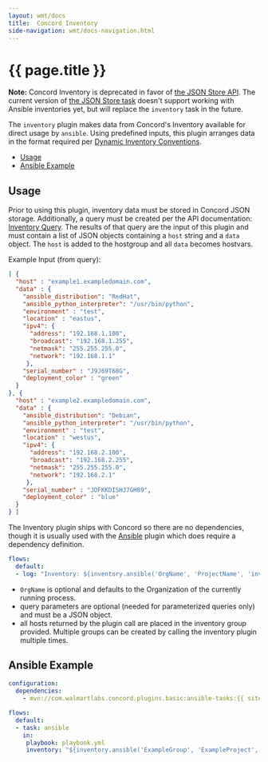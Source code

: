 ```yaml
---
layout: wmt/docs
title:  Concord Inventory
side-navigation: wmt/docs-navigation.html
---
```


# {{ page.title }}

**Note:** Concord Inventory is deprecated in favor of [the JSON Store API](../getting-started/json-store.html).
The current version of [the JSON Store task](./json-store.html) doesn't support
working with Ansible inventories yet, but will replace the `inventory` task in the
future. 

The `inventory` plugin makes data from Concord's Inventory available for direct
usage by `ansible`. Using predefined inputs, this plugin arranges data in the
format required per [Dynamic Inventory Conventions](https://docs.ansible.com/ansible/latest/dev_guide/developing_inventory.html#inventory-script-conventions).

- [Usage](#usage)
- [Ansible Example](#ansible-example)

## Usage

Prior to using this plugin, inventory data must be stored in Concord JSON
storage. Additionally, a query must be created per the API documentation:
[Inventory Query](../api/inventory/inventory-query). The results of that query are the
input of this plugin and must contain a list of JSON objects containing a
`host` string and a `data` object. The `host` is added to the hostgroup and all
`data` becomes hostvars.

Example Input (from query):

```json
[ {
  "host" : "example1.exampledomain.com",
  "data" : {
    "ansible_distribution": "RedHat",
    "ansible_python_interpreter": "/usr/bin/python",
    "environment" : "test",
    "location" : "eastus",
    "ipv4": {
      "address": "192.168.1.100",
      "broadcast": "192.168.1.255",
      "netmask": "255.255.255.0",
      "network": "192.168.1.1"
     },
    "serial_number" : "J9J69T68G",
    "deployment_color" : "green"
  }
}, {
  "host" : "example2.exampledomain.com",
  "data" : {
    "ansible_distribution": "Debian",
    "ansible_python_interpreter": "/usr/bin/python",
    "environment" : "test",
    "location" : "westus",
    "ipv4": {
      "address": "192.168.2.100",
      "broadcast": "192.168.2.255",
      "netmask": "255.255.255.0",
      "network": "192.168.2.1"
     },
    "serial_number" : "JDFKKDISHJ7GH89",
    "deployment_color" : "blue"
  }
} ]
```
 
The Inventory plugin ships with Concord so there are no dependencies, though it
is usually used with the [Ansible](../plugins-v1/ansible) plugin which does
require a dependency definition.

```yaml
flows:
  default:
  - log: "Inventory: ${inventory.ansible('OrgName', 'ProjectName', 'inventory_group_name', 'named_query', {'query': 'parameters'} )}"
``` 

- `OrgName` is optional and defaults to the Organization of the currently
  running process.
- query parameters are optional (needed for parameterized queries only) and
  must be a JSON object.
- all hosts returned by the plugin call are placed in the inventory group
  provided. Multiple groups can be created by calling the inventory plugin
  multiple times.

## Ansible Example

```yaml
configuration:
  dependencies:
    - mvn://com.walmartlabs.concord.plugins.basic:ansible-tasks:{{ site.concord_core_version }}

flows:
  default:
  - task: ansible
    in:
     playbook: playbook.yml
     inventory: "${inventory.ansible('ExampleGroup', 'ExampleProject', 'west_us', 'metadata_query', {'location': 'westus'} )}"
```

